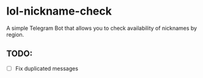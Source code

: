 # lol-nickname-check
A simple Telegram Bot that allows you to check availability of nicknames by region.

## TODO:
* [ ] Fix duplicated messages

